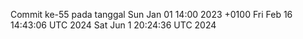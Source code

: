 Commit ke-55 pada tanggal Sun Jan 01 14:00 2023 +0100
Fri Feb 16 14:43:06 UTC 2024
Sat Jun  1 20:24:36 UTC 2024
